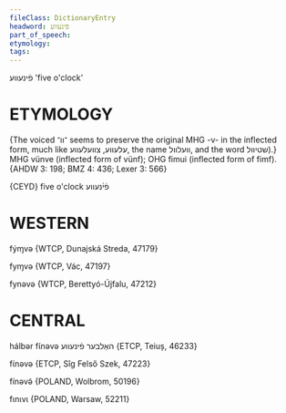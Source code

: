 ```yaml
---
fileClass: DictionaryEntry
headword: פֿינעווע
part_of_speech: 
etymology: 
tags: 
---
```

פֿינעווע
'five o'clock'

ETYMOLOGY
===========
{The voiced ־וו־ seems to preserve the original MHG -v- in the inflected form, much like עלעווע, צוועלעווע, the name וועלוול, and the word שטיוול).}
MHG vünve (inflected form of vünf); OHG fimui (inflected form of fimf).
{AHDW 3: 198; BMZ 4: 436; Lexer 3: 566}

{CEYD}
five o'clock פֿי֜נעווע

WESTERN
========

fýɱvə {WTCP, Dunajská Streda, 47179}

fyɱvə {WTCP, Vác, 47197}

fynəvə {WTCP, Berettyó-Újfalu, 47212}

CENTRAL
========

hálbər fɩ́nəvə האַלבער פֿינעווע {ETCP, Teiuș, 46233}

fɩ́nəvə {ETCP, Sîg Felső Szek, 47223}

fínəvə̃ {POLAND, Wolbrom, 50196}

fɩnɩvɩ {POLAND, Warsaw, 52211}
